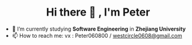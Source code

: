  # <div align="center"> Hi there 👋 , I'm Peter </div>

* 🌱 I’m currently studying __Software Engineering__ in __Zhejiang University__
* 📫 How to reach me: vx : Peter060800 / westcircle0608@gmail.com

<!--
**WestCircle68/WestCircle68** is a ✨ _special_ ✨ repository because its `README.md` (this file) appears on your GitHub profile.

Here are some ideas to get you started:

- 🔭 I’m currently working on ...

- 👯 I’m looking to collaborate on ...
- 🤔 I’m looking for help with ...
- 💬 Ask me about ...
- 
- 😄 Pronouns: ...
- ⚡ Fun fact: ...
-->
